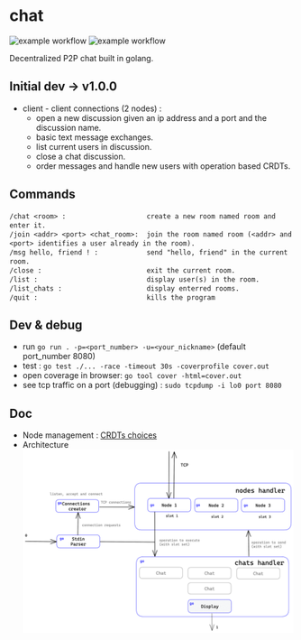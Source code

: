 # chat 
![example workflow](https://github.com/timtimjnvr/chat/actions/workflows/build.yml/badge.svg)
![example workflow](https://github.com/timtimjnvr/chat/actions/workflows/tag-releases.yml/badge.svg)

Decentralized P2P chat built in golang.

## Initial dev -> v1.0.0
- client - client connections (2 nodes) :
  - open a new discussion given an ip address and a port and the discussion name.
  - basic text message exchanges.
  - list current users in discussion.
  - close a chat discussion.
  - order messages and handle new users with operation based CRDTs.

## Commands

```
/chat <room> :                    create a new room named room and enter it.
/join <addr> <port> <chat_room>:  join the room named room (<addr> and <port> identifies a user already in the room).
/msg hello, friend ! :            send "hello, friend" in the current room.
/close :                          exit the current room.
/list :                           display user(s) in the room.
/list_chats :                     display enterred rooms.
/quit :                           kills the program
```

## Dev & debug
- run `go run . -p=<port_number> -u=<your_nickname>` (default port_number 8080)
- test : `go test ./... -race -timeout 30s -coverprofile cover.out`
- open coverage in browser: `go tool cover -html=cover.out`
- see tcp traffic on a port (debugging) : `sudo tcpdump -i lo0 port 8080`

## Doc
- Node management : [CRDTs choices](doc/crdt.md)
- Architecture
![alt text](https://github.com/timtimjnvr/chat/blob/main/doc/architecture.png?raw=true)